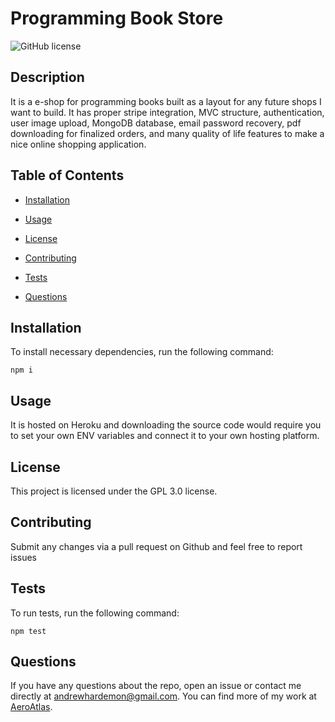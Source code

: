 # Programming Book Store
![GitHub license](https://img.shields.io/badge/license-GPL_3.0-blue.svg)

## Description

It is a e-shop for programming books built as a layout for any future shops I want to build. It has proper stripe integration, MVC structure, authentication, user image upload, MongoDB database, email password recovery, pdf downloading for finalized orders, and many quality of life features to make a nice online shopping application.

## Table of Contents 

* [Installation](#installation)

* [Usage](#usage)

* [License](#license)

* [Contributing](#contributing)

* [Tests](#tests)

* [Questions](#questions)

## Installation

To install necessary dependencies, run the following command:

```
npm i
```

## Usage

It is hosted on Heroku and downloading the source code would require you to set your own ENV variables and connect it to your own hosting platform.

## License

This project is licensed under the GPL 3.0 license.
  
## Contributing

Submit any changes via a pull request on Github and feel free to report issues

## Tests

To run tests, run the following command:

```
npm test
```

## Questions

If you have any questions about the repo, open an issue or contact me directly at andrewhardemon@gmail.com. You can find more of my work at [AeroAtlas](https://github.com/AeroAtlas/).

